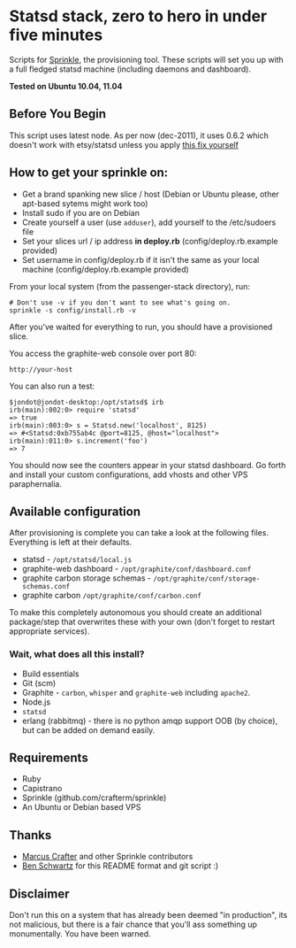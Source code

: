 # Statsd stack, zero to hero in under five minutes


Scripts for [Sprinkle](http://github.com/crafterm/sprinkle/ "Sprinkle"), the provisioning tool.
These scripts will set you up with a full fledged statsd machine (including daemons and dashboard).  

**Tested on Ubuntu 10.04, 11.04**  


## Before You Begin
This script uses latest node. As per now (dec-2011), it uses 0.6.2 which
doesn't work with etsy/statsd unless you apply [this fix yourself](https://github.com/etsy/statsd/pull/47/files)

## How to get your sprinkle on:

* Get a brand spanking new slice / host (Debian or Ubuntu please, other apt-based sytems might work too)
* Install sudo if you are on Debian
* Create yourself a user (use `adduser`), add yourself to the /etc/sudoers file
* Set your slices url / ip address **in deploy.rb** (config/deploy.rb.example provided)
* Set username in config/deploy.rb if it isn't the same as your local machine (config/deploy.rb.example provided)

From your local system (from the passenger-stack directory), run:

    # Don't use -v if you don't want to see what's going on.
    sprinkle -s config/install.rb -v
    

After you've waited for everything to run, you should have a provisioned slice.

You access the graphite-web console over port 80:

    http://your-host

You can also run a test:

    $jondot@jondot-desktop:/opt/statsd$ irb
    irb(main):002:0> require 'statsd'
    => true
    irb(main):003:0> s = Statsd.new('localhost', 8125)
    => #<Statsd:0xb755ab4c @port=8125, @host="localhost">
    irb(main):011:0> s.increment('foo')
    => 7
 
You should now see the counters appear in your statsd dashboard.
Go forth and install your custom configurations, add vhosts and other VPS paraphernalia.



## Available configuration

After provisioning is complete you can take a look at the following files. Everything is
left at their defaults.  

* statsd - `/opt/statsd/local.js`
* graphite-web dashboard - `/opt/graphite/conf/dashboard.conf`
* graphite carbon storage schemas - `/opt/graphite/conf/storage-schemas.conf`
* graphite carbon `/opt/graphite/conf/carbon.conf`

To make this completely autonomous you should create an additional package/step that overwrites
these with your own (don't forget to restart appropriate services).



### Wait, what does all this install?

* Build essentials
* Git (scm)
* Graphite - `carbon`, `whisper` and `graphite-web` including `apache2`.
* Node.js
* `statsd`
* erlang (rabbitmq) - there is no python amqp support OOB (by choice), but can be added on demand easily.


## Requirements
* Ruby
* Capistrano
* Sprinkle (github.com/crafterm/sprinkle)
* An Ubuntu or Debian based VPS

## Thanks
* [Marcus Crafter](http://github.com/crafterm) and other Sprinkle contributors
* [Ben Schwartz](https://github.com/benschwarz) for this README format and git script :)


## Disclaimer

Don't run this on a system that has already been deemed "in production", its not malicious, but there is a fair chance
that you'll ass something up monumentally. You have been warned. 
